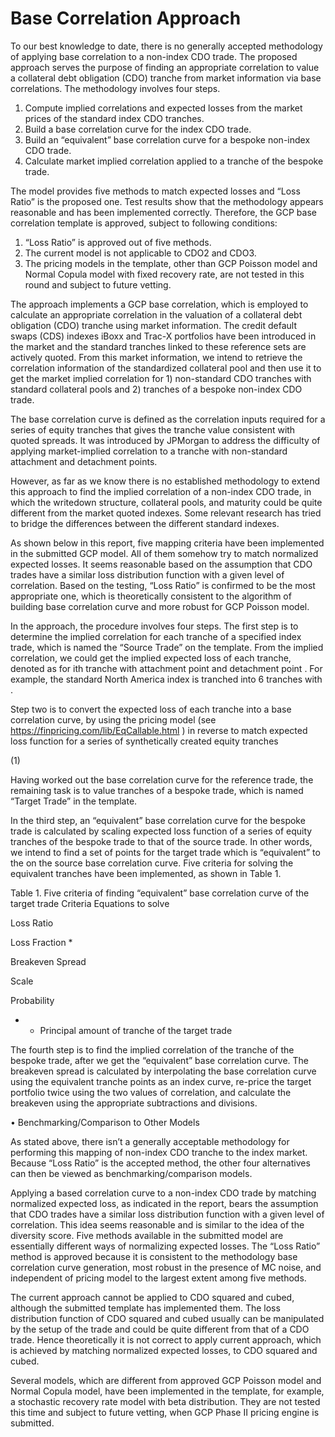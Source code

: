 # Base Correlation Approach


To our best knowledge to date, there is no generally accepted methodology of applying base correlation to a non-index CDO trade.  The proposed approach serves the purpose of finding an appropriate correlation to value a collateral debt obligation (CDO) tranche from market information via base correlations. The methodology involves four steps.

1.	Compute implied correlations and expected losses from the market prices of the standard index CDO tranches. 
2.	Build a base correlation curve for the index CDO trade.
3.	Build an “equivalent” base correlation curve for a bespoke non-index CDO trade.
4.	Calculate market implied correlation applied to a tranche of the bespoke trade.


The model provides five methods to match expected losses and “Loss Ratio” is the proposed one. Test results show that the methodology appears reasonable and has been implemented correctly. Therefore, the GCP base correlation template is approved, subject to following conditions:

1.	“Loss Ratio” is approved out of five methods. 
2.	The current model is not applicable to CDO2 and CDO3.
3.	The pricing models in the template, other than GCP Poisson model and Normal Copula model with fixed recovery rate, are not tested in this round and subject to future vetting.  


The approach implements a GCP base correlation, which is employed to calculate an appropriate correlation in the valuation of a collateral debt obligation (CDO) tranche using market information.  The credit default swaps (CDS) indexes iBoxx and Trac-X portfolios have been introduced in the market and the standard tranches linked to these reference sets are actively quoted. From this market information, we intend to retrieve the correlation information of the standardized collateral pool and then use it to get the market implied correlation for 1) non-standard CDO tranches with standard collateral pools and 2) tranches of a bespoke non-index CDO trade.

The base correlation curve is defined as the correlation inputs required for a series of equity tranches that gives the tranche value consistent with quoted spreads. It was introduced by JPMorgan to address the difficulty of applying market-implied correlation to a tranche with non-standard attachment and detachment points. 

However, as far as we know there is no established methodology to extend this approach to find the implied correlation of a non-index CDO trade, in which the writedown structure, collateral pools, and maturity could be quite different from the market quoted indexes. Some relevant research has tried to bridge the differences between the different standard indexes.

As shown below in this report, five mapping criteria have been implemented in the submitted GCP model. All of them somehow try to match normalized expected losses. It seems reasonable based on the assumption that CDO trades have a similar loss distribution function with a given level of correlation. Based on the testing, “Loss Ratio” is confirmed to be the most appropriate one, which is theoretically consistent to the algorithm of building base correlation curve and more robust for GCP Poisson model.

In the approach, the procedure involves four steps. The first step is to determine the implied correlation for each tranche of a specified index trade, which is named the “Source Trade” on the template.  From the implied correlation, we could get the implied expected loss of each tranche, denoted as  for ith tranche with attachment point and detachment point  . For example, the standard North America index is tranched into 6 tranches with  .  

Step two is to convert the expected loss of each tranche into a base correlation curve, by using the pricing model (see https://finpricing.com/lib/EqCallable.html ) in reverse to match expected loss function for a series of synthetically created equity tranches

(1)		 

Having worked out the base correlation curve for the reference trade, the remaining task is to value tranches of a bespoke trade, which is named “Target Trade” in the template. 

In the third step, an “equivalent” base correlation curve for the bespoke trade is calculated by scaling expected loss function of a series of equity tranches of the bespoke trade to that of the source trade. In other words, we intend to find a set of points for the target trade   which is “equivalent” to the   on the source base correlation curve. Five criteria for solving the equivalent tranches have been implemented, as shown in Table 1. 

Table 1. Five criteria of finding “equivalent” base correlation curve of the target trade
Criteria	Equations to solve 

Loss Ratio	 

Loss Fraction	 *

Breakeven Spread	 

Scale	 

Probability	 

* - Principal amount of  tranche of the target trade

The fourth step is to find the implied correlation of the tranche of the bespoke trade, after we get the “equivalent” base correlation curve. The breakeven spread is calculated by interpolating the base correlation curve using the equivalent tranche points as an index curve, re-price the target portfolio twice using the two values of correlation, and calculate the breakeven using the appropriate subtractions and divisions.

•	Benchmarking/Comparison to Other Models

As stated above, there isn’t a generally acceptable methodology for performing this mapping of non-index CDO tranche to the index market. Because “Loss Ratio” is the accepted method, the other four alternatives can then be viewed as benchmarking/comparison models.

Applying a based correlation curve to a non-index CDO trade by matching normalized expected loss, as indicated in the report, bears the assumption that CDO trades have a similar loss distribution function with a given level of correlation. This idea seems reasonable and is similar to the idea of the diversity score.  Five methods available in the submitted model are essentially different ways of normalizing expected losses. The “Loss Ratio” method is approved because it is consistent to the methodology base correlation curve generation, most robust in the presence of MC noise, and independent of pricing model to the largest extent among five methods.  

The current approach cannot be applied to CDO squared and cubed, although the submitted template has implemented them. The loss distribution function of CDO squared and cubed usually can be manipulated by the setup of the trade and could be quite different from that of a CDO trade. Hence theoretically it is not correct to apply current approach, which is achieved by matching normalized expected losses, to CDO squared and cubed. 

Several models, which are different from approved GCP Poisson model and Normal Copula model, have been implemented in the template, for example, a stochastic recovery rate model with beta distribution.  They are not tested this time and subject to future vetting, when GCP Phase II pricing engine is submitted.


